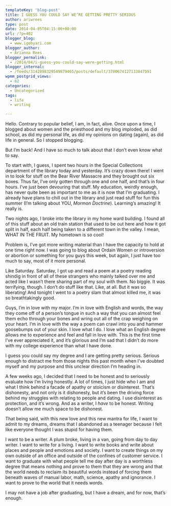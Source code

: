 ```yaml
---
templateKey: 'blog-post'
title: I GUESS YOU COULD SAY WE’RE GETTING PRETTY SERIOUS
author: ariwrees
type: post
date: 2014-04-05T04:15:00+00:00
url: /?p=402
blogger_blog:
  - www.igobyari.com
blogger_author:
  - Arianna Rees
blogger_permalink:
  - /2014/04/i-guess-you-could-say-were-getting.html
blogger_internal:
  - /feeds/3142898329549879465/posts/default/3700674127133847591
wpmm_postgrid_views:
  - 62
categories:
  - Uncategorized
tags:
  - life
  - writing

---
```

Hello. Contrary to popular belief, I am, in fact, alive. Once upon a time, I blogged about women and the priesthood and my blog imploded, as did school, as did my personal life, as did my opinions on dating (again), as did life in general. So I stopped blogging.

But I’m back! And I have so much to talk about that I don’t even know what to say.

To start with, I guess, I spent two hours in the Special Collections department of the library today and yesterday. It’s crazy down there! I went in to look for stuff on the Bear River Massacre and they brought out six boxes. Thus far, I’ve only gotten through one and one half, and that’s in four hours. I’ve just been devouring that stuff. My education, weirdly enough, has never quite been as important to me as it is now that I’m graduating. I already have plans to chill out in the library and just read stuff for fun this summer (I’m talking about YOU, _Mormon Doctrine_). Learning’s amazing! It really is.

Two nights ago, I broke into the library in my home ward building. I found all of this stuff about an old train station that used to be out here and how it got split in half, each half being taken to a different town in the valley. I mean, WHAT IN THE FRUIT. My hometown is so cool!

Problem is, I’ve got more writing material than I have the capacity to hold at one time right now. I was going to blog about Ordain Women or introversion or abortion or something for you guys this week, but again, I just have too much to say, most of it more personal.

Like Saturday. Saturday, I got up and read a poem at a poetry reading shindig in front of all of these strangers who mainly talked over me and acted like I wasn’t there sharing part of my soul with them. No biggie. It was terrifying, though. I don’t do stuff like that. Like, at all. But it was so liberating! And tonight I went to a poetry slam that almost killed me, it was so breathtakingly good.

Guys, I’m in love with my major. I’m in love with English and words, the way they come off of a person’s tongue in such a way that you can almost feel them echo through your bones and wring out all of the crap weighing on your heart. I’m in love with the way a poem can crawl into you and hammer goosebumps out of your skin. I love what I do. I love what an English degree allows me to experience and feel and fall in love with. This is the first time I’ve ever appreciated it, and it’s glorious and I’m sad that I didn’t do more with my college experience than what I have done.

I guess you could say my degree and I are getting pretty serious. Serious enough to distract me from those nights this past month when I’ve doubted myself and my purpose and this unclear direction I’m heading in.

A few weeks ago, I decided that I need to be honest and to seriously evaluate how I’m living honestly. A lot of times, I just hide who I am and what I think behind a facade of apathy or stoicism or disinterest. That’s dishonesty, and not only is it dishonesty, but it’s been the driving force behind my struggles with relating to people and dating. I use disinterest as protection, and it’s wrong. And as a writer, I _have_ to be honest. Writing doesn’t allow me much space to be dishonest.

That being said, with this new love and this new mantra for life, I want to admit to my dreams, dreams that I abandoned as a teenager because I felt like everyone thought I was stupid for having them.

I want to be a writer. A plum broke, living in a van, going from day to day writer. I want to write for a living. I want to write books and write about places and people and emotions and society. I want to create things on my own outside of an office and outside of the confines of customer service. I want to graduate with what people tell me day after day is a worthless degree that means nothing and prove to them that they are wrong and that the world needs to reclaim its beautiful words instead of forcing them beneath waves of manual labor, math, science, apathy and ignorance. I want to prove to the world that it needs words.

I may not have a job after graduating, but I have a dream, and for now, that’s enough.